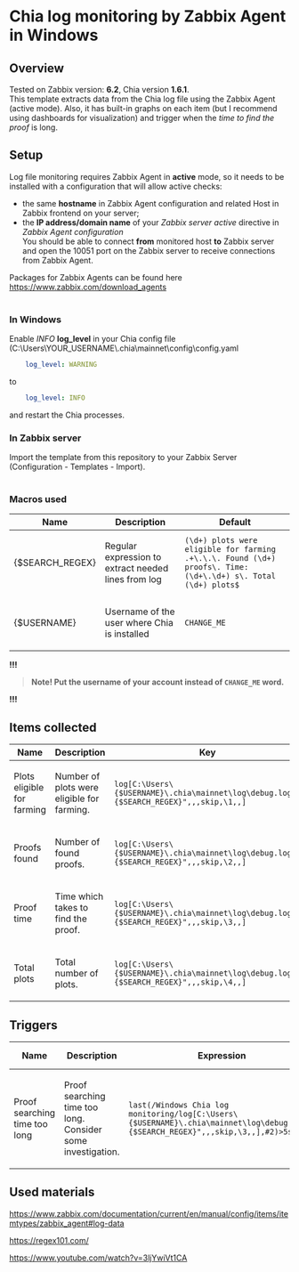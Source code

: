 # Chia log monitoring by Zabbix Agent in Windows

## Overview  

Tested on Zabbix version: **6.2**, Chia version **1.6.1**.  
This template extracts data from the Chia log file using the Zabbix Agent (active mode). Also, it has built-in graphs on each item (but I recommend using dashboards for visualization) and trigger when the *time to find the proof* is long.

## Setup

Log file monitoring requires Zabbix Agent in **active** mode, so it needs to be installed with a configuration that will allow active checks:
- the same **hostname** in Zabbix Agent configuration and related Host in Zabbix frontend on your server;
- the **IP address/domain name** of your *Zabbix server active* directive in *Zabbix Agent configuration*  
You should be able to connect **from** monitored host **to** Zabbix server and open the 10051 port on the Zabbix server to receive connections from Zabbix Agent.  

Packages for Zabbix Agents can be found here https://www.zabbix.com/download_agents 
<br><br>
### In Windows

Enable *INFO* **log_level** in your Chia config file (C:\Users\YOUR_USERNAME\\.chia\mainnet\config\config.yaml

```yml
    log_level: WARNING
```
to
```yml
    log_level: INFO
```

and restart the Chia processes.

### In Zabbix server

Import the template from this repository to your Zabbix Server (Configuration - Templates - Import).
<br><br>

### Macros used

|Name|Description|Default|
|----|-----------|-------|
|{$SEARCH_REGEX} |<p>Regular expression to extract needed lines from log</p> |`(\d+) plots were eligible for farming .+\.\.\. Found (\d+) proofs\. Time: (\d+\.\d+) s\. Total (\d+) plots$` |
|{$USERNAME} |<p>Username of the user where Chia is installed</p> |`CHANGE_ME` |

**!!!**
>**Note! Put the username of your account instead of `CHANGE_ME` word.**  

**!!!**
## Items collected

|Name|Description|Key|
|----|-----------|---------------------|
|Plots eligible for farming |<p>Number of plots were eligible for farming.</p> |`log[C:\Users\{$USERNAME}\.chia\mainnet\log\debug.log,"{$SEARCH_REGEX}",,,skip,\1,,]` |
|Proofs found |<p>Number of found proofs.</p> |`log[C:\Users\{$USERNAME}\.chia\mainnet\log\debug.log,"{$SEARCH_REGEX}",,,skip,\2,,]` |
|Proof time |<p>Time which takes to find the proof.</p> |`log[C:\Users\{$USERNAME}\.chia\mainnet\log\debug.log,"{$SEARCH_REGEX}",,,skip,\3,,]` |
|Total plots |<p>Total number of plots.</p> |`log[C:\Users\{$USERNAME}\.chia\mainnet\log\debug.log,"{$SEARCH_REGEX}",,,skip,\4,,]` |

## Triggers

|Name|Description|Expression|Severity|Additional info|
|----|-----------|----|----|----|
|Proof searching time too long |<p>Proof searching time too long. Consider some investigation.</p> |`last(/Windows Chia log monitoring/log[C:\Users\{$USERNAME}\.chia\mainnet\log\debug.log,"{$SEARCH_REGEX}",,,skip,\3,,],#2)>5s` |AVERAGE |<p>Manual close: YES</p> |

## Used materials

https://www.zabbix.com/documentation/current/en/manual/config/items/itemtypes/zabbix_agent#log-data

https://regex101.com/

https://www.youtube.com/watch?v=3ljYwiVt1CA